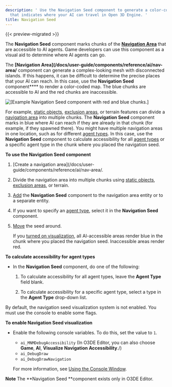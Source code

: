 ```yaml
---
description: ' Use the Navigation Seed component to generate a color-coded markup
  that indicates where your AI can travel in Open 3D Engine. '
title: Navigation Seed
---
```


{{< preview-migrated >}}

The **Navigation Seed** component marks chunks of the [**Navigation Area**](/docs/user-guide/components/reference/ai/nav-area/) that are accessible to AI agents\. Game developers can use this component as a visual aid to determine where AI agents can go\.

The **[Navigation Area](/docs/user-guide/components/reference/ai/nav-area/** component can generate a complex\-looking mesh with disconnected islands\. If this happens, it can be difficult to determine the precise places that your AI can reach\. In this case, use the **Navigation Seed** component**** to render a color\-coded map\. The blue chunks are accessible to AI and the red chunks are inaccessible\.

![\[Example Navigation Seed component with red and blue chunks.\]](/images/user-guide/component/component-navigation-mesh-seed-enabled.png)

For example, [static objects](/docs/user-guide/components/reference/nav-area/#component-nav-area-static-entities), [exclusion areas](/docs/user-guide/components/reference/nav-area/#component-nav-area-exclusion), or terrain features can divide a [navigation area](/docs/user-guide/components/reference/ai/nav-area/) into multiple chunks\. The **Navigation Seed** component marks in blue where AI can reach if they are already in that chunk \(for example, if they spawned there\)\. You might have multiple navigation areas in one location, such as for different [agent types](/docs/user-guide/components/reference/nav-area/#component-nav-area-properties)\. In this case, use the **Navigation Seed** component to calculate accessibility for all [agent types](/docs/user-guide/components/reference/navigation/#component-navigation-properties) or a specific agent type in the chunk where you placed the navigation seed\.

**To use the Navigation Seed component**

1. [Create a navigation area](/docs/user-guide/components/reference/ai/nav-area/\.

1. Divide the navigation area into multiple chunks using [static objects](/docs/user-guide/components/reference/nav-area/#component-nav-area-static-entities), [exclusion areas](/docs/user-guide/components/reference/nav-area/#component-nav-area-exclusion), or terrain\.

1. [Add](/docs/userguide/components/working-adding.md) the **Navigation Seed** component to the navigation area entity or to a separate entity\.

2. If you want to specify an [agent type](/docs/user-guide/components/reference/navigation/#component-navigation-properties), select it in the **Navigation Seed** component\.

3. [Move](/docs/userguide/editor/toolbars) the seed around\.

   If you [turned on visualization](/docs/userguide/components/nav-area#render-navigation-mesh), all AI\-accessible areas render blue in the chunk where you placed the navigation seed\. Inaccessible areas render red\.

**To calculate accessibility for agent types**
+ In the **Navigation Seed** component, do one of the following:

  1. To calculate accessibility for all agent types, leave the **Agent Type** field blank\.

  1. To calculate accessibility for a specific agent type, select a type in the **Agent Type** drop\-down list\.

By default, the navigation seed visualization system is not enabled\. You must use the console to enable some flags\.

**To enable Navigation Seed visualization**
+ Enable the following console variables\. To do this, set the value to `1`\.
  + `ai_MNMDebugAccessibility` \(In O3DE Editor, you can also choose **Game**, **AI**, **Visualize Navigation Accessibility**\./\)
  + `ai_DebugDraw`
  + `ai_DebugDrawNavigation`

  For more information, see [Using the Console Window](/docs/user-guide/editor/console/)\.

**Note**
The **Navigation Seed **component exists only in O3DE Editor\.
